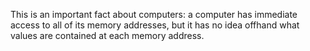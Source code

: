 This is an important fact about computers: a computer has immediate access
to all of its memory addresses, but it has no idea offhand what values are
contained at each memory address.